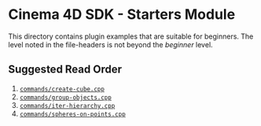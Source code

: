 # Cinema 4D SDK - Starters Module

This directory contains plugin examples that are suitable for beginners. The
level noted in the file-headers is not beyond the *beginner* level.

## Suggested Read Order

1. [`commands/create-cube.cpp`](commands/create-cube.cpp)
2. [`commands/group-objects.cpp`](commands/group-objects.cpp)
3. [`commands/iter-hierarchy.cpp`](commands/iter-hierarchy.cpp)
4. [`commands/spheres-on-points.cpp`](commands/spheres-on-points.cpp)

